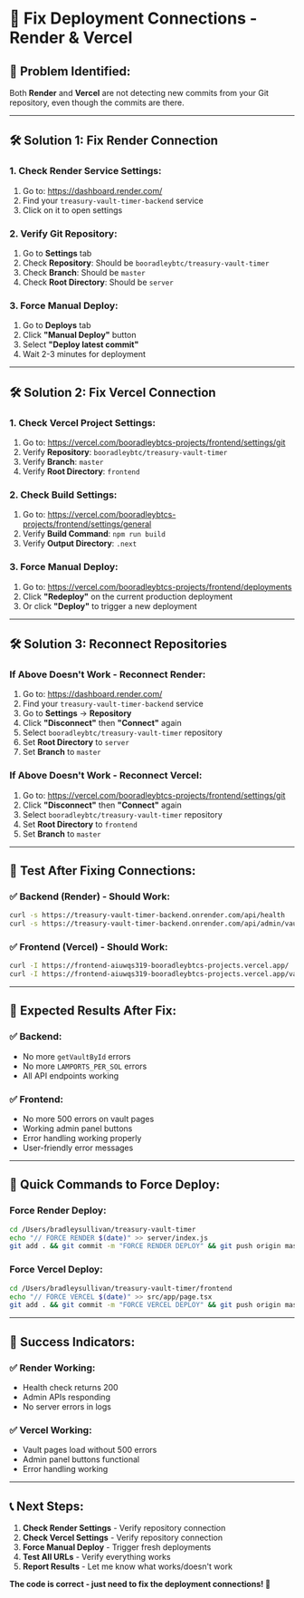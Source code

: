 # 🔧 **Fix Deployment Connections - Render & Vercel**

## 🎯 **Problem Identified:**
Both **Render** and **Vercel** are not detecting new commits from your Git repository, even though the commits are there.

---

## 🛠️ **Solution 1: Fix Render Connection**

### **1. Check Render Service Settings:**
1. Go to: https://dashboard.render.com/
2. Find your `treasury-vault-timer-backend` service
3. Click on it to open settings

### **2. Verify Git Repository:**
1. Go to **Settings** tab
2. Check **Repository**: Should be `booradleybtc/treasury-vault-timer`
3. Check **Branch**: Should be `master`
4. Check **Root Directory**: Should be `server`

### **3. Force Manual Deploy:**
1. Go to **Deploys** tab
2. Click **"Manual Deploy"** button
3. Select **"Deploy latest commit"**
4. Wait 2-3 minutes for deployment

---

## 🛠️ **Solution 2: Fix Vercel Connection**

### **1. Check Vercel Project Settings:**
1. Go to: https://vercel.com/booradleybtcs-projects/frontend/settings/git
2. Verify **Repository**: `booradleybtc/treasury-vault-timer`
3. Verify **Branch**: `master`
4. Verify **Root Directory**: `frontend`

### **2. Check Build Settings:**
1. Go to: https://vercel.com/booradleybtcs-projects/frontend/settings/general
2. Verify **Build Command**: `npm run build`
3. Verify **Output Directory**: `.next`

### **3. Force Manual Deploy:**
1. Go to: https://vercel.com/booradleybtcs-projects/frontend/deployments
2. Click **"Redeploy"** on the current production deployment
3. Or click **"Deploy"** to trigger a new deployment

---

## 🛠️ **Solution 3: Reconnect Repositories**

### **If Above Doesn't Work - Reconnect Render:**
1. Go to: https://dashboard.render.com/
2. Find your `treasury-vault-timer-backend` service
3. Go to **Settings** → **Repository**
4. Click **"Disconnect"** then **"Connect"** again
5. Select `booradleybtc/treasury-vault-timer` repository
6. Set **Root Directory** to `server`
7. Set **Branch** to `master`

### **If Above Doesn't Work - Reconnect Vercel:**
1. Go to: https://vercel.com/booradleybtcs-projects/frontend/settings/git
2. Click **"Disconnect"** then **"Connect"** again
3. Select `booradleybtc/treasury-vault-timer` repository
4. Set **Root Directory** to `frontend`
5. Set **Branch** to `master`

---

## 🧪 **Test After Fixing Connections:**

### **✅ Backend (Render) - Should Work:**
```bash
curl -s https://treasury-vault-timer-backend.onrender.com/api/health
curl -s https://treasury-vault-timer-backend.onrender.com/api/admin/vaults
```

### **✅ Frontend (Vercel) - Should Work:**
```bash
curl -I https://frontend-aiuwqs319-booradleybtcs-projects.vercel.app/
curl -I https://frontend-aiuwqs319-booradleybtcs-projects.vercel.app/vault/powell-s-reserve-1758832127277
```

---

## 🎯 **Expected Results After Fix:**

### **✅ Backend:**
- No more `getVaultById` errors
- No more `LAMPORTS_PER_SOL` errors
- All API endpoints working

### **✅ Frontend:**
- No more 500 errors on vault pages
- Working admin panel buttons
- Error handling working properly
- User-friendly error messages

---

## 🚀 **Quick Commands to Force Deploy:**

### **Force Render Deploy:**
```bash
cd /Users/bradleysullivan/treasury-vault-timer
echo "// FORCE RENDER $(date)" >> server/index.js
git add . && git commit -m "FORCE RENDER DEPLOY" && git push origin master
```

### **Force Vercel Deploy:**
```bash
cd /Users/bradleysullivan/treasury-vault-timer/frontend
echo "// FORCE VERCEL $(date)" >> src/app/page.tsx
git add . && git commit -m "FORCE VERCEL DEPLOY" && git push origin master
```

---

## 🎉 **Success Indicators:**

### **✅ Render Working:**
- Health check returns 200
- Admin APIs responding
- No server errors in logs

### **✅ Vercel Working:**
- Vault pages load without 500 errors
- Admin panel buttons functional
- Error handling working

---

## 📞 **Next Steps:**

1. **Check Render Settings** - Verify repository connection
2. **Check Vercel Settings** - Verify repository connection
3. **Force Manual Deploy** - Trigger fresh deployments
4. **Test All URLs** - Verify everything works
5. **Report Results** - Let me know what works/doesn't work

**The code is correct - just need to fix the deployment connections! 🚀**
